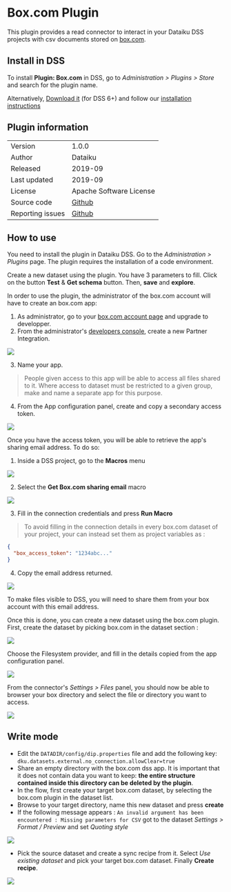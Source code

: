 # Box.com Plugin
This plugin provides a read connector to interact in your Dataiku DSS projects with csv documents stored on [box.com](https://www.box.com).

## Install in DSS
To install **Plugin: Box.com** in DSS, go to *Administration > Plugins > Store* and search for the plugin name.

Alternatively, [Download it]() (for DSS 6+) and follow our [installation instructions](https://doc.dataiku.com/dss/latest/plugins/installing.html)

## Plugin information

|   |   |
|---|---|
| Version  | 1.0.0 |
| Author  | Dataiku |
| Released  | 2019-09 |
| Last updated  | 2019-09 |
| License  | Apache Software License |
| Source code  | [Github](https://github.com/dataiku/dataiku-contrib/tree/master/googlesheets) |
| Reporting issues  | [Github](https://github.com/dataiku/dataiku-contrib/issues) |

## How to use

You need to install the plugin in Dataiku DSS. Go to the *Administration > Plugins* page. The plugin requires the installation of a code environment.

Create a new dataset using the plugin. You have 3 parameters to fill. Click on the button **Test** & **Get schema** button. Then, **save** and **explore**.

In order to use the plugin, the administrator of the box.com account will have to create an box.com app: 

1. As administrator, go to your [box.com account page](https://app.box.com/account) and upgrade to developper.
2. From the administrator's [developers console](https://app.box.com/developers/console), create a new Partner Integration.

![](images/select_app_type.png)

3. Name your app.
> People given access to this app will be able to access all files shared to it. Where access to dataset must be restricted to a given group, make and name a separate app for this purpose.
4. From the App configuration panel, create and copy a secondary access token.

![](images/app_config.png)

Once you have the access token, you will be able to retrieve the app's sharing email address. To do so:
1. Inside a DSS project, go to the **Macros** menu

![](images/macro_menu.png)

2. Select the **Get Box.com sharing email** macro

![](images/select_macro.png)

3. Fill in the connection credentials and press **Run Macro**
> To avoid filling in the connection details in every box.com dataset of your project, your can instead set them as project variables as :
```json
{
  "box_access_token": "1234abc..."
}
```
4. Copy the email address returned.

![](images/sharing_email_address.png)

To make files visible to DSS, you will need to share them from your box account with this email address.

Once this is done, you can create a new dataset using the box.com plugin. First, create the dataset by picking box.com in the dataset section :

![](images/create_dataset.png)

Choose the Filesystem provider, and fill in the details copied from the app configuration panel.

![](images/plugin.png)

From the connector's *Settings > Files* panel, you should now be able to browser your box directory and select the file or directory you want to access.

![](images/browsing.png)

## Write mode

- Edit the `DATADIR/config/dip.properties` file and add the following key: `dku.datasets.external.no_connection.allowClear=true`
- Share an empty directory with the box.com dss app. It is important that it does not contain data you want to keep: **the entire structure contained inside this directory can be deleted by the plugin**.
- In the flow, first create your target box.com dataset, by selecting the box.com plugin in the dataset list.
- Browse to your target directory, name this new dataset and press **create**
- If the following message appears : `An invalid argument has been encountered : Missing parameters for CSV` got to the dataset *Settings > Format / Preview* and set *Quoting style*

![](images/set_quoting_style.png)

- Pick the source dataset and create a sync recipe from it. Select *Use existing dataset* and pick your target box.com dataset. Finally **Create recipe**.

![](images/create_sync.png)
